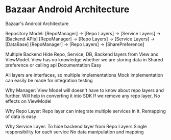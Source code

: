 # Bazaar Android Architecture
Bazaar's Android Architecture


Repository Model:
[RepoManager] -> [Repo Layers] -> [Service Layers] -> [Backend APIs]
[RepoManager] -> [Repo Layers] -> [Service Layers] -> [DataBase]
[RepoManager] -> [Repo Layers] -> [SharePreference]


Multiple Backend
Hide Repo, Service, DB, Backend layers from View and ViewModel. View has no knowledge whether we are storing data in Shared preference or calling api
Documentation Easy

All layers are interfaces, so multiple implementations
Mock implementation can easily be made for integration testing

Why Manager:
View Model will doesn't have to know about repo layers and further.
Will help in converting it into SDK
If we remove any repo layer, No effects on ViewModel

Why Repo Layer:
Repo layer can integrate multiple services in it.
Remapping of data is easy

Why Service Layer: 
To hide backend layer from Repo Layers
Single responsibility for each service
No data manipulation and mapping